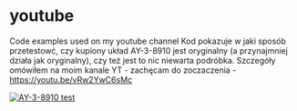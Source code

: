 # youtube
Code examples used on my youtube channel
Kod pokazuje w jaki sposób przetestowć, czy kupiony układ AY-3-8910 jest oryginalny (a przynajmniej działa jak oryginalny), czy też jest to nic niewarta podróbka.
Szczegóły omówiłem na moim kanale YT - zachęcam do zoczaczenia - https://youtu.be/vRw2YwC6sMc

[![AY-3-8910 test](http://img.youtube.com/vi/YOUTUBE_VIDEO_ID_HERE/0.jpg)](https://youtu.be/vRw2YwC6sMc "AY-3-8910 test")
